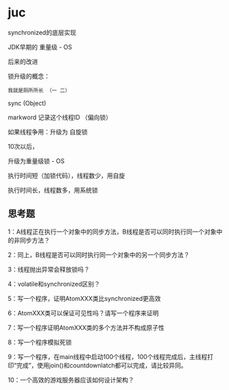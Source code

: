 # juc

synchronized的底层实现

JDK早期的 重量级 - OS

后来的改进

锁升级的概念：

    我就是厕所所长 （一 二）


sync (Object)

markword 记录这个线程ID （偏向锁）

如果线程争用：升级为 自旋锁

10次以后，

升级为重量级锁 - OS


执行时间短（加锁代码），线程数少，用自旋

执行时间长，线程数多，用系统锁







## 思考题

1：A线程正在执行一个对象中的同步方法，B线程是否可以同时执行同一个对象中的非同步方法？

2：同上，B线程是否可以同时执行同一个对象中的另一个同步方法？

3：线程抛出异常会释放锁吗？

4：volatile和synchronized区别？

5：写一个程序，证明AtomXXX类比synchronized更高效

6：AtomXXX类可以保证可见性吗？请写一个程序来证明

7：写一个程序证明AtomXXX类的多个方法并不构成原子性

8：写一个程序模拟死锁

9：写一个程序，在main线程中启动100个线程，100个线程完成后，主线程打印“完成”，使用join()和countdownlatch都可以完成，请比较异同。

10：一个高效的游戏服务器应该如何设计架构？

